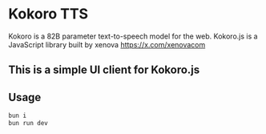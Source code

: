 # Kokoro TTS

Kokoro is a 82B parameter text-to-speech model for the web. Kokoro.js is a JavaScript library built by xenova https://x.com/xenovacom

## This is a simple UI client for Kokoro.js

## Usage

```bash
bun i
bun run dev
```
